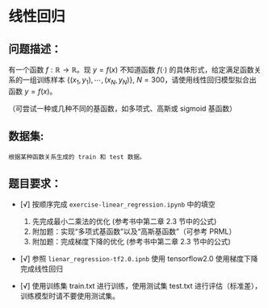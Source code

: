 # 线性回归



## 问题描述：

有一个函数 $f:\mathbb{R}\rightarrow\mathbb{R}$。现 $y=f(x)$ 不知道函数 $f(\cdot)$ 的具体形式，给定满足函数关系的一组训练样本 $\{(x _1,y _1),\cdots,(x _N,y _N)\},\ N=300$，请使用线性回归模型拟合出函数 $y=f(x)$。

（可尝试一种或几种不同的基函数，如多项式、高斯或 sigmoid 基函数）




## 数据集: 

 	根据某种函数关系生成的 train 和 test 数据。



## 题目要求： 

- [√] 按顺序完成 `exercise-linear_regression.ipynb` 中的填空
    1. 先完成最小二乘法的优化 (参考书中第二章 2.3 节中的公式)
    1. 附加题：实现“多项式基函数”以及“高斯基函数”（可参考 PRML）
    1. 附加题：完成梯度下降的优化 (参考书中第二章 2.3 节中的公式)
    
- [√] 参照 `lienar_regression-tf2.0.ipnb` 使用 tensorflow2.0 使用梯度下降完成线性回归
- [√] 使用训练集 train.txt 进行训练，使用测试集 test.txt 进行评估（标准差），训练模型时请不要使用测试集。

